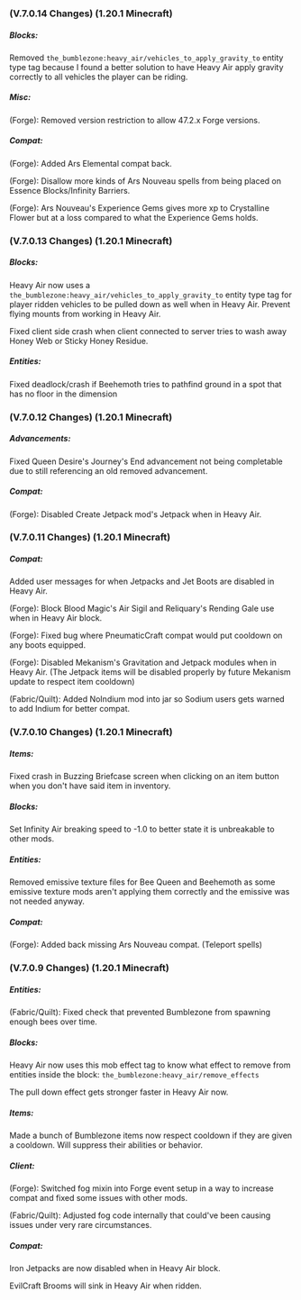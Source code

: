 ### **(V.7.0.14 Changes) (1.20.1 Minecraft)**

##### Blocks:
Removed `the_bumblezone:heavy_air/vehicles_to_apply_gravity_to` entity type tag because I found a better solution to have
 Heavy Air apply gravity correctly to all vehicles the player can be riding.

##### Misc:
(Forge): Removed version restriction to allow 47.2.x Forge versions.

##### Compat:
(Forge): Added Ars Elemental compat back.

(Forge): Disallow more kinds of Ars Nouveau spells from being placed on Essence Blocks/Infinity Barriers.

(Forge): Ars Nouveau's Experience Gems gives more xp to Crystalline Flower but at a loss compared to what the Experience Gems holds.


### **(V.7.0.13 Changes) (1.20.1 Minecraft)**

##### Blocks:
Heavy Air now uses a `the_bumblezone:heavy_air/vehicles_to_apply_gravity_to` entity type tag for player ridden vehicles 
 to be pulled down as well when in Heavy Air. Prevent flying mounts from working in Heavy Air.

Fixed client side crash when client connected to server tries to wash away Honey Web or Sticky Honey Residue.

##### Entities:
Fixed deadlock/crash if Beehemoth tries to pathfind ground in a spot that has no floor in the dimension


### **(V.7.0.12 Changes) (1.20.1 Minecraft)**

##### Advancements:
Fixed Queen Desire's Journey's End advancement not being completable due to still referencing an old removed advancement.

##### Compat:
(Forge): Disabled Create Jetpack mod's Jetpack when in Heavy Air.


### **(V.7.0.11 Changes) (1.20.1 Minecraft)**

##### Compat:
Added user messages for when Jetpacks and Jet Boots are disabled in Heavy Air.

(Forge): Block Blood Magic's Air Sigil and Reliquary's Rending Gale use when in Heavy Air block.

(Forge): Fixed bug where PneumaticCraft compat would put cooldown on any boots equipped.

(Forge): Disabled Mekanism's Gravitation and Jetpack modules when in Heavy Air.
 (The Jetpack items will be disabled properly by future Mekanism update to respect item cooldown)

(Fabric/Quilt): Added NoIndium mod into jar so Sodium users gets warned to add Indium for better compat.


### **(V.7.0.10 Changes) (1.20.1 Minecraft)**

##### Items:
Fixed crash in Buzzing Briefcase screen when clicking on an item button when you don't have said item in inventory.

##### Blocks:
Set Infinity Air breaking speed to -1.0 to better state it is unbreakable to other mods.

##### Entities:
Removed emissive texture files for Bee Queen and Beehemoth as some emissive texture mods aren't applying them correctly and the emissive was not needed anyway.

##### Compat:
(Forge): Added back missing Ars Nouveau compat. (Teleport spells)


### **(V.7.0.9 Changes) (1.20.1 Minecraft)**

##### Entities:
(Fabric/Quilt): Fixed check that prevented Bumblezone from spawning enough bees over time.

##### Blocks:
Heavy Air now uses this mob effect tag to know what effect to remove from entities inside the block: 
 `the_bumblezone:heavy_air/remove_effects`

The pull down effect gets stronger faster in Heavy Air now.

##### Items:
Made a bunch of Bumblezone items now respect cooldown if they are given a cooldown. 
 Will suppress their abilities or behavior.

##### Client:
(Forge): Switched fog mixin into Forge event setup in a way to increase compat and fixed some issues with other mods.

(Fabric/Quilt): Adjusted fog code internally that could've been causing issues under very rare circumstances.

##### Compat:
Iron Jetpacks are now disabled when in Heavy Air block.

EvilCraft Brooms will sink in Heavy Air when ridden.
